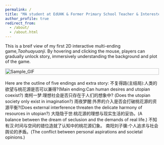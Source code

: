 ```yaml
---
permalink: /
title: "MA student at EdUHK & Former Primary School Teacher & Interested in Educational Technology"
author_profile: true
redirect_from: 
  - /about/
  - /about.html
---
```




This is a breif view of my first 2D interactive multi-ending game,*Taohuayuanji*. By hovering and clicking the mouse, players can gradually unlock story, immersively understanding the background and plot of the game.
<div style="display: flex; justify-content: center; align-items: center;">
    <img src="../files/TaoHuaYuanJi.gif" alt="Sample_GIF" style="width: 100%; height: auto;">
</div>
<br>
Here are the outline of five endings and extra story:  
不复得路(主结局):人类的欲望与桃花源是否可以兼得?(Main ending:Can human desires and utopian coexist?)  
南柯一梦:理想社会是否只存在于人们的想象中? (Does the utopian society only exist in imagination?)  
雨夜梦醒:外界的介入是否会打破桃花源的资源平衡?(Does external interference threaten the delicate harmony of resources in utopian?)  
大隐隐于世:桃花源的理想与现实生活的妥协。(A balance between the dream of seclusion and the demands of real life.)  
不知有汉:时间与空间的错位造就了认知中的桃花源幻象。  
南阳刘子骥:个人追求与社会舆论的矛盾。(The conflict between personal aspirations and societal opinions.)

<br><br><br>